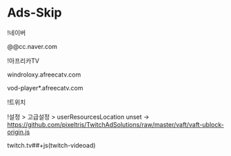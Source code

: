 # Ads-Skip

!네이버

@@cc.naver.com


!아프리카TV

windroloxy.afreecatv.com

vod-player*.afreecatv.com


!트위치

!설정 > 고급설정 > userResourcesLocation unset -> https://github.com/pixeltris/TwitchAdSolutions/raw/master/vaft/vaft-ublock-origin.js

twitch.tv##+js(twitch-videoad)
